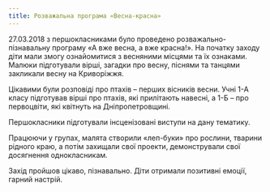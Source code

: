 ```yaml
---
title: Розважальна програма «Весна-красна»
---
```


27.03.2018 з першокласниками було проведено розважально-пізнавальну програму «А вже весна, а вже красна!». На початку заходу діти мали змогу ознайомитися з весняними місцями та їх ознаками. Малюки підготували вірші, загадки про весну, піснями та танцями закликали весну на Криворіжжя.

Цікавими були розповіді про птахів – перших вісників весни. Учні 1-А класу підготував вірші про птахів, які прилітають навесні, а 1-Б – про первоцвіти, які квітнуть на Дніпропетровщині.

Першокласники підготували інсценізовані виступи на дану тематику.

Працюючи у групах, малята створили «леп-буки» про рослини, тварини рідного краю, а потім захищали свої проекти, демонстрували свої досягнення однокласникам.

Захід пройшов цікаво, пізнавально. Діти отримали позитивні емоції, гарний настрій.

<slideshow id="72157693164041251"></slideshow>
